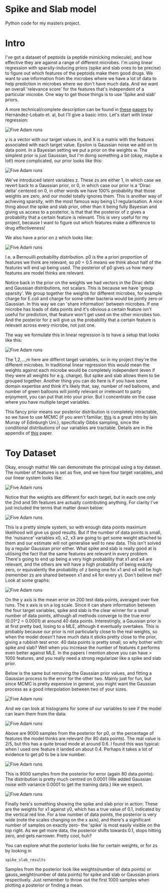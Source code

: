 # Spike and Slab model 

Python code for my masters project. 

# Intro

I've got a dataset of peptoids (a peptide mimicking molecule), and how effective they are against a range of different 
microbes. I'm using linear regression with sparsity-inducing priors (spike and slab ones to be precise) to figure out which features of the peptoids make them
good drugs. We want to use information from the microbes where we have a lot of data to help prediction in microbes where we don't have much data. And we want
an overall 'relevance score' for the features that's independent of a particular microbe. One way to get those things is to use 'Spike and slab' priors. 

A more technical/complete description can be found in [these](http://www.jmlr.org/papers/volume14/hernandez-lobato13a/hernandez-lobato13a.pdf) 
[papers](http://link.springer.com/article/10.1007/s10994-014-5475-7) by Hernández-Lobato et. al, but I'll give a basic intro. Let's start with linear regression:

![Five Adam runs](https://github.com/AsaCooperStickland/Spike_And_Slab/blob/master/figures/linreg.gif)

y is a vector with our target values in, and X is a matrix with the features associated with each target value. Epsilon is Gaussian noise we add on to data point. 
In a Bayesian setting we put a prior on the weights w. The simplest prior is just Gaussian, but 
I'm doing something a bit (okay, maybe a lot!) more complicated, our prior looks like this: 

![Five Adam runs](https://github.com/AsaCooperStickland/Spike_And_Slab/blob/master/figures/s_n_s.gif)

We've introduced latent variables z. These zs are either 1, in which case we revert back to a Gaussian prior, or 0, in which case our prior is a 'Dirac delta'
centered on 0, in other words we have 100% probability that those weights are zero, and our model totally ignores them. This is another way of achieving sparsity, 
with the most famous way being L1 regularisation. A nice thing about the spike and slab prior, other than it being fully Bayesian and giving us access to a 
posterior, is that that the posterior of z gives a probability that a certain feature is relevant. This is very useful for my project, because I want to figure out
which features make a difference to drug effectiveness! 

We also have a prior on z which looks like: 

![Five Adam runs](https://github.com/AsaCooperStickland/Spike_And_Slab/blob/master/figures/zs.gif)

I.e. a Bernouilli probability distribution. p0 is the a priori proportion of features we think are relevant, so p0 = 0.5 means we think about half of the 
features will end up being used. The posterior of p0 gives us how many features are model thinks are relevant. 

Notice back in the prior on the weights we had vectors in the Dirac delta and Gaussian distributions, not scalars. This is because we have 'group sparsity'. 
We group together the weights for different microbes, for example charge for E.coli and charge for some other bacteria would be jointly zero or Gaussian. 
In this way we can 'share information' between microbes. If one microbe has loads of data points and it's obvious a certain feature isn't useful for prediction, 
that feature won't get used on the other microbes too. And the posterior for z will give us the probability that a certain feature is relevant across every 
microbe, not just one. 

The way we formulate this in linear regression is to have a setup that looks like this: 

![Five Adam runs](https://github.com/AsaCooperStickland/Spike_And_Slab/blob/master/figures/formulation.gif)

The 1,2,...,m here are differnt target variables, so in my project they're the different microbes. In traditional linear regression this would mean the weights 
against each microbe would be completely independent (even if they were all weights for e.g. charge). But spike and slab allows them to be grouped together. 
Another thing you can do here is if you have some domain expertise and think it's likely that, say, number of red balloons, and number of green balloons will
jointly relevant or irrelevant to party enjoyment, you can put that into your prior. But I concentrate on the case where you have multiple target variables. 

This fancy prior means our posterior distribution is completely intractable, so we have to use MCMC (if you aren't familiar, [this](https://www.youtube.com/watch?v=Em6mQQy4wYA&t=2734s) 
is a great intro by Iain Murray of Edinburgh Uni.), specifically Gibbs sampling, since the conditional distributions of our variables are tractable. Details are 
in the appendix of [this](http://www.jmlr.org/papers/volume14/hernandez-lobato13a/hernandez-lobato13a.pdf) paper. 

# Toy Dataset

Okay, enough maths! We can demonstrate the principal using a toy dataset. The number of features is set as five, and we have four target variables, and our 
linear system looks like:

![Five Adam runs](https://github.com/AsaCooperStickland/Spike_And_Slab/blob/master/figures/system.gif)

Notice that the weights are different for each target, but in each one only the 2nd and 5th features are actually contributing anything. For clarity I've just
included the terms that matter down below:

![Five Adam runs](https://github.com/AsaCooperStickland/Spike_And_Slab/blob/master/figures/system_small.gif)

This is a pretty simple system, so with enough data points maximum likelihood will give us good results. But if the number of data points is small, the 'nuisance'
variables x0, x2, x3 are going to get some weight attached to them and our estimate will not generalise well to new data. This isn't solved by a regular 
Gaussian prior either. What spike and slab is really good at is utilising the fact that the same features are relevant in every problem. There's going to end up
being a very high probability that x1 and x4 are relevant, and the others are will have a high probability of being exactly zero, 
or equivalently the probability of z being one for x1 and x4 will be high (remember zs are shared between x1 and x4 for every y). 
Don't believe me? Look at some graphs: 

![Five Adam runs](https://github.com/AsaCooperStickland/Spike_And_Slab/blob/master/figures/errors.png)

On the y axis is the mean error on 200 test data points, averaged over five runs. The x axis is on a log scale. Since it can share information between the four target variables, spike and slab is the clear winner
for a small number of data points, although all methods converge to the true error (0.01^2 = 0.0001) at around 40 data points. 
Interestingly, a Gaussian prior is at first pretty bad, losing to a MLE, although it eventually overtakes. This is probably because
our prior is not particularly close to the real weights, so when the model doesn't have much data it sticks pretty close to the prior, giving a rubbish 
test error. 40 data points is pretty small, so why bother with spike and slab? Well when you increase the number of features it performs even better against
MLE. In the papers I mention above you can have > 1000 features, and you really need a strong regularizer like a spike and slab prior. 

Below is the same but removing the Gaussian prior values, and fitting a Gaussian process to the error for the other two. Mainly just for fun, but since MCMC is pretty 
expensive in general, you might want the Gaussian process as a good interpolation between two of your sizes.  

![Five Adam runs](https://github.com/AsaCooperStickland/Spike_And_Slab/blob/master/figures/errors_gp.png)

And we can look at histograms for some of our variables to see if the model can learn them from the data: 

![Five Adam runs](https://github.com/AsaCooperStickland/Spike_And_Slab/blob/master/figures/p0.png)

Above are 9000 samples from the posterior for p0, or the percentage of features the model thinks are relevant (for 80 data points). 
The real value is 2/5, but this has a quite broad mode at around
0.6. I found this was typical: when I used one feature it landed on about 0.4. Perhaps it takes a lot of evidence to get p0 to be a low number. 

![Five Adam runs](https://github.com/AsaCooperStickland/Spike_And_Slab/blob/master/figures/sigbig.png)

This is 9000 samples from the posterior for error (again 80 data points). The distribution is pretty much centred on 0.0001 (We added Gaussian 
noise with variance 0.0001 to get the training data.) like we expect. 

![Five Adam runs](https://github.com/AsaCooperStickland/Spike_And_Slab/blob/master/figures/big_weights.png)

Finally here's something showing the spike and slab prior in action: These are the weights for x1 against y0, which has a true value of 0.1, indicated by the 
vertical red line. For a low number of data points, the posterior is very wide (note the scales changing on the x axis), and there's a significant number 
of samples on exactly zero- the 'spike' is most easily visible on the top right. As we get more data, the posterior shifts towards 0.1, stops hitting zero, 
and gets narrower. Pretty cool, huh? 

You can explore what the posterior looks like for certain weights, or for zs by looking in 

    spike_slab_results

Samples from the posterior look like weights(number of data points) or gauss_weight(number of data points) for spike and slab or Gaussian priors respectively. 
Just remember to throw out the first 1000 samples when plotting a posterior or finding a mean. 
